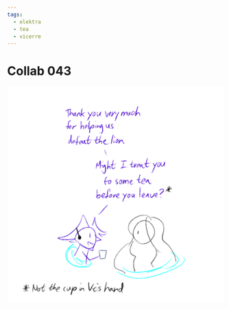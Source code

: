 ```yaml
---
tags:
  - elektra
  - tea
  - vicerre
---
```


# Collab 043

<img src="assets/2025-05-04_panel-082.png">
